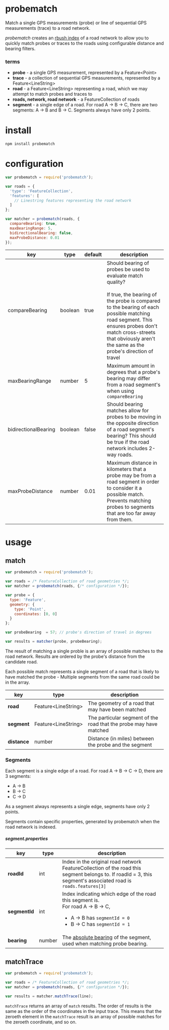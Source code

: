 # probematch

Match a single GPS measurements (probe) or line of sequential GPS measurements (trace) to a road network.

*probematch* creates an [rbush index](https://github.com/mourner/rbush) of a road network to allow you to quickly match probes or traces to the roads using configurable distance and bearing filters.

### terms

- **probe** - a single GPS measurement, represented by a Feature&lt;Point&gt;
- **trace** - a collection of sequential GPS measurements, represented by a Feature&lt;LineString&gt;
- **road** - a Feature&lt;LineString&gt; representing a road, which we may attempt to match probes and traces to
- **roads, network, road network** - a FeatureCollection of roads
- **segment** - a single edge of a road. For road A -> B -> C, there are two segments: A -> B and B -> C. Segments always have only 2 points.

# install

`npm install probematch`

# configuration

```js
var probematch = require('probematch');

var roads = {
  'type': 'FeatureCollection',
  'features': [
    // Linestring features representing the road network
  ]
};

var matcher = probematch(roads, {
  compareBearing: true,
  maxBearingRange: 5,
  bidirectionalBearing: false,
  maxProbeDistance: 0.01
});
```

key | type | default | description
--- | --- | --- | ---
compareBearing | boolean | true | Should bearing of probes be used to evaluate match quality? <br /><br />If true, the bearing of the probe is compared to the bearing of each possible matching road segment. This ensures probes don't match cross-streets that obviously aren't the same as the probe's direction of travel
maxBearingRange | number | 5 | Maximum amount in degrees that a probe's bearing may differ from a road segment's when using `compareBearing`
bidirectionalBearing | boolean | false | Should bearing matches allow for probes to be moving in the opposite direction of a road segment's bearing? This should be true if the road network includes 2-way roads.
maxProbeDistance | number | 0.01 | Maximum distance in kilometers that a probe may be from a road segment in order to consider it a possible match. Prevents matching probes to segments that are too far away from them.




# usage
## match

```js
var probematch = require('probematch');

var roads = /* FeatureCollection of road geometries */;
var matcher = probematch(roads, {/* configuration */});

var probe = {
  type: 'Feature',
  geometry: {
    type: 'Point',
    coordinates: [0, 0]
  }
};

var probeBearing  = 57; // probe's direction of travel in degrees

var results = matcher(probe, probeBearing);
```

The result of matching a single proble is an array of possible matches to the road network. Results are ordered by the probe's distance from the candidate road.

Each possible match represents a single segment of a road that is likely to have matched the probe - Multiple segments from the same road could be in the array.

key | type | description
--- | --- | ---
**road** | Feature&lt;LineString&gt; | The geometry of a road that may have been matched
**segment** | Feature&lt;LineString&gt; | The particular segment of the road that the probe may have matched
**distance** | number | Distance (in miles) between the probe and the segment

### Segments

Each segment is a single edge of a road. For road A -> B -> C -> D, there are 3 segments:

- A -> B
- B -> C
- C -> D

As a segment always represents a single edge, segments have only 2 points.

Segments contain specific properties, generated by probematch when the road network is indexed.

##### segment.properties

key | type | description
--- | --- | ---
**roadId** | int | Index in the original road network FeatureCollection of the road this segment belongs to. If roadId = 3, this segment's associated road is `roads.features[3]`
**segmentId** | int | Index indicating which edge of the road this segment is. <br />For road A -> B -> C, <ul><li>A -> B has `segmentId = 0`</li><li>B -> C has `segmentId = 1`</li></ul>
**bearing** | number | The [absolute bearing](https://en.wikipedia.org/wiki/Absolute_bearing) of the segment, used when matching probe bearing.


## matchTrace


```js
var probematch = require('probematch');

var roads = /* FeatureCollection of road geometries */;
var matcher = probematch(roads, {/* configuration */});

var results = matcher.matchTrace(line);
```

`matchTrace` returns an array of `match` results. The order of results is the same as the order of the coordinates in the input trace. This means that the zeroeth element in the `matchTrace` result is an array of possible matches for the zeroeth coordinate, and so on.
